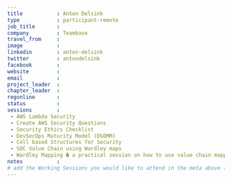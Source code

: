 ```yaml
---
title           : Anton Delsink
type            : participant-remote
job_title       :
company         : Teambase
travel_from     :
image           :
linkedin        : anton-delsink
twitter         : antondelsink
facebook        :
website         :
email           :
project_leader  :
chapter_leader  :
regonline       :
status          :
sessions        :
 - AWS Lambda Security
 - Create AWS Security Questions
 - Security Ethics Checklist
 - DevSecOps Maturity Model (DSOMM)
 - Cell based Structures for Security
 - SOC Value Chain using Wardley maps
 - Wardley Mapping � a practical session on how to use value chain mapping
notes           :
# add the Working Sessions you would like to attend in the meta above (use the session's title) e.g. sessions (one per line): -Security Playbooks Diagrams -Hackathon Daily Sessions
---
```


<!-- put more details about participant here -->

